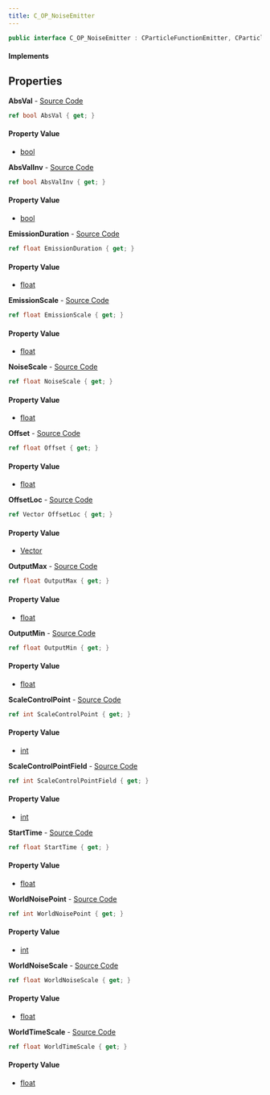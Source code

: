 ```yaml
---
title: C_OP_NoiseEmitter
---
```


```csharp
public interface C_OP_NoiseEmitter : CParticleFunctionEmitter, CParticleFunction, ISchemaClass<CParticleFunction>, ISchemaClass<CParticleFunctionEmitter>, ISchemaClass<C_OP_NoiseEmitter>, ISchemaField, ISchemaClass, INativeHandle
```

#### Implements

## Properties

**AbsVal** - [Source Code](https://github.com/swiftly-solution/swiftlys2/blob/master/managed/src/SwiftlyS2.Generated/Schemas/Interfaces/C_OP_NoiseEmitter.cs#L28)

```csharp
ref bool AbsVal { get; }
```

#### Property Value

- [bool](https://learn.microsoft.com/dotnet/api/system.boolean)

**AbsValInv** - [Source Code](https://github.com/swiftly-solution/swiftlys2/blob/master/managed/src/SwiftlyS2.Generated/Schemas/Interfaces/C_OP_NoiseEmitter.cs#L30)

```csharp
ref bool AbsValInv { get; }
```

#### Property Value

- [bool](https://learn.microsoft.com/dotnet/api/system.boolean)

**EmissionDuration** - [Source Code](https://github.com/swiftly-solution/swiftlys2/blob/master/managed/src/SwiftlyS2.Generated/Schemas/Interfaces/C_OP_NoiseEmitter.cs#L16)

```csharp
ref float EmissionDuration { get; }
```

#### Property Value

- [float](https://learn.microsoft.com/dotnet/api/system.single)

**EmissionScale** - [Source Code](https://github.com/swiftly-solution/swiftlys2/blob/master/managed/src/SwiftlyS2.Generated/Schemas/Interfaces/C_OP_NoiseEmitter.cs#L20)

```csharp
ref float EmissionScale { get; }
```

#### Property Value

- [float](https://learn.microsoft.com/dotnet/api/system.single)

**NoiseScale** - [Source Code](https://github.com/swiftly-solution/swiftlys2/blob/master/managed/src/SwiftlyS2.Generated/Schemas/Interfaces/C_OP_NoiseEmitter.cs#L38)

```csharp
ref float NoiseScale { get; }
```

#### Property Value

- [float](https://learn.microsoft.com/dotnet/api/system.single)

**Offset** - [Source Code](https://github.com/swiftly-solution/swiftlys2/blob/master/managed/src/SwiftlyS2.Generated/Schemas/Interfaces/C_OP_NoiseEmitter.cs#L32)

```csharp
ref float Offset { get; }
```

#### Property Value

- [float](https://learn.microsoft.com/dotnet/api/system.single)

**OffsetLoc** - [Source Code](https://github.com/swiftly-solution/swiftlys2/blob/master/managed/src/SwiftlyS2.Generated/Schemas/Interfaces/C_OP_NoiseEmitter.cs#L42)

```csharp
ref Vector OffsetLoc { get; }
```

#### Property Value

- [Vector](/docs/api/shared/natives/vector)

**OutputMax** - [Source Code](https://github.com/swiftly-solution/swiftlys2/blob/master/managed/src/SwiftlyS2.Generated/Schemas/Interfaces/C_OP_NoiseEmitter.cs#L36)

```csharp
ref float OutputMax { get; }
```

#### Property Value

- [float](https://learn.microsoft.com/dotnet/api/system.single)

**OutputMin** - [Source Code](https://github.com/swiftly-solution/swiftlys2/blob/master/managed/src/SwiftlyS2.Generated/Schemas/Interfaces/C_OP_NoiseEmitter.cs#L34)

```csharp
ref float OutputMin { get; }
```

#### Property Value

- [float](https://learn.microsoft.com/dotnet/api/system.single)

**ScaleControlPoint** - [Source Code](https://github.com/swiftly-solution/swiftlys2/blob/master/managed/src/SwiftlyS2.Generated/Schemas/Interfaces/C_OP_NoiseEmitter.cs#L22)

```csharp
ref int ScaleControlPoint { get; }
```

#### Property Value

- [int](https://learn.microsoft.com/dotnet/api/system.int32)

**ScaleControlPointField** - [Source Code](https://github.com/swiftly-solution/swiftlys2/blob/master/managed/src/SwiftlyS2.Generated/Schemas/Interfaces/C_OP_NoiseEmitter.cs#L24)

```csharp
ref int ScaleControlPointField { get; }
```

#### Property Value

- [int](https://learn.microsoft.com/dotnet/api/system.int32)

**StartTime** - [Source Code](https://github.com/swiftly-solution/swiftlys2/blob/master/managed/src/SwiftlyS2.Generated/Schemas/Interfaces/C_OP_NoiseEmitter.cs#L18)

```csharp
ref float StartTime { get; }
```

#### Property Value

- [float](https://learn.microsoft.com/dotnet/api/system.single)

**WorldNoisePoint** - [Source Code](https://github.com/swiftly-solution/swiftlys2/blob/master/managed/src/SwiftlyS2.Generated/Schemas/Interfaces/C_OP_NoiseEmitter.cs#L26)

```csharp
ref int WorldNoisePoint { get; }
```

#### Property Value

- [int](https://learn.microsoft.com/dotnet/api/system.int32)

**WorldNoiseScale** - [Source Code](https://github.com/swiftly-solution/swiftlys2/blob/master/managed/src/SwiftlyS2.Generated/Schemas/Interfaces/C_OP_NoiseEmitter.cs#L40)

```csharp
ref float WorldNoiseScale { get; }
```

#### Property Value

- [float](https://learn.microsoft.com/dotnet/api/system.single)

**WorldTimeScale** - [Source Code](https://github.com/swiftly-solution/swiftlys2/blob/master/managed/src/SwiftlyS2.Generated/Schemas/Interfaces/C_OP_NoiseEmitter.cs#L44)

```csharp
ref float WorldTimeScale { get; }
```

#### Property Value

- [float](https://learn.microsoft.com/dotnet/api/system.single)

